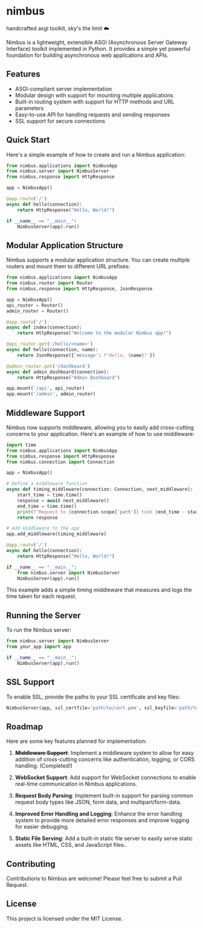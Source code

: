# nimbus
handcrafted asgi toolkit, sky's the limit ☁️

Nimbus is a lightweight, extensible ASGI (Asynchronous Server Gateway Interface) toolkit implemented in Python. It provides a simple yet powerful foundation for building asynchronous web applications and APIs.


## Features

- ASGI-compliant server implementation
- Modular design with support for mounting multiple applications
- Built-in routing system with support for HTTP methods and URL parameters
- Easy-to-use API for handling requests and sending responses
- SSL support for secure connections

## Quick Start

Here's a simple example of how to create and run a Nimbus application:

```python
from nimbus.applications import NimbusApp
from nimbus.server import NimbusServer
from nimbus.response import HttpResponse

app = NimbusApp()

@app.route('/')
async def hello(connection):
    return HttpResponse("Hello, World!")

if __name__ == "__main__":
    NimbusServer(app).run()
```

## Modular Application Structure

Nimbus supports a modular application structure. You can create multiple routers and mount them to different URL prefixes:

```python
from nimbus.applications import NimbusApp
from nimbus.router import Router
from nimbus.response import HttpResponse, JsonResponse

app = NimbusApp()
api_router = Router()
admin_router = Router()

@app.route('/')
async def index(connection):
    return HttpResponse("Welcome to the modular Nimbus app!")

@api_router.get('/hello/<name>')
async def hello(connection, name):
    return JsonResponse({'message': f'Hello, {name}!'})

@admin_router.get('/dashboard')
async def admin_dashboard(connection):
    return HttpResponse("Admin Dashboard")

app.mount('/api', api_router)
app.mount('/admin', admin_router)
```

## Middleware Support
Nimbus now supports middleware, allowing you to easily add cross-cutting concerns to your application. Here's an example of how to use middleware:
```python
import time
from nimbus.applications import NimbusApp
from nimbus.response import HttpResponse
from nimbus.connection import Connection

app = NimbusApp()

# Define a middleware function
async def timing_middleware(connection: Connection, next_middleware):
    start_time = time.time()
    response = await next_middleware()
    end_time = time.time()
    print(f"Request to {connection.scope['path']} took {end_time - start_time:.4f} seconds")
    return response

# Add middleware to the app
app.add_middleware(timing_middleware)

@app.route('/')
async def hello(connection):
    return HttpResponse("Hello, World!")

if __name__ == "__main__":
    from nimbus.server import NimbusServer
    NimbusServer(app).run()
```
This example adds a simple timing middleware that measures and logs the time taken for each request.

## Running the Server

To run the Nimbus server:

```python
from nimbus.server import NimbusServer
from your_app import app

if __name__ == "__main__":
    NimbusServer(app).run()
```

## SSL Support

To enable SSL, provide the paths to your SSL certificate and key files:

```python
NimbusServer(app, ssl_certfile='path/to/cert.pem', ssl_keyfile='path/to/key.pem').run()
```

## Roadmap
Here are some key features planned for implementation:

1. ~~**Middleware Support**~~: Implement a middleware system to allow for easy addition of cross-cutting concerns like authentication, logging, or CORS handling. (Completed!)

2. **WebSocket Support**: Add support for WebSocket connections to enable real-time communication in Nimbus applications.

3. **Request Body Parsing**: Implement built-in support for parsing common request body types like JSON, form data, and multipart/form-data.

4. **Improved Error Handling and Logging**: Enhance the error handling system to provide more detailed error responses and improve logging for easier debugging.

5. **Static File Serving**: Add a built-in static file server to easily serve static assets like HTML, CSS, and JavaScript files..

## Contributing

Contributions to Nimbus are welcome! Please feel free to submit a Pull Request.

## License

This project is licensed under the MIT License.
